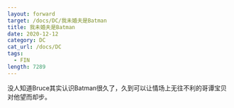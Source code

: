 ```yaml
---
layout: forward
target: /docs/DC/我未婚夫是Batman
title: 我未婚夫是Batman
date: 2020-12-12
category: DC
cat_url: /docs/DC
tags: 
  - FIN
length: 7289
---
```


没人知道Bruce其实认识Batman很久了，久到可以让情场上无往不利的哥谭宝贝对他望而却步。
